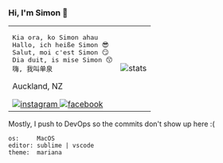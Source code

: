 ### Hi, I'm Simon 👋

<table>
	<tr>
		<td>
<pre>Kia ora, ko Simon ahau
Hallo, ich heiße Simon 😎
Salut, moi c'est Simon 😏
Dia duit, is mise Simon 😙
嗨, 我叫单泉</pre>
			<p>Auckland, NZ</p>
			<a href="https://www.instagram.com/definitely.not_simon">
				<img alt="instagram" src="https://upload.wikimedia.org/wikipedia/commons/thumb/e/e7/Instagram_logo_2016.svg/24px-Instagram_logo_2016.svg.png" />
			</a>
			<a href="">
				<img alt="facebook" src="https://upload.wikimedia.org/wikipedia/commons/thumb/f/fb/Facebook_icon_2013.svg/24px-Facebook_icon_2013.svg.png" />
			</a>
		</td>
		<td>
			<img alt="stats" src="https://github-readme-stats.vercel.app/api?username=mightbesimon&show_icons=true&theme=dracula" />
		</td>
	</tr>
</table>

Mostly, I push to DevOps so the commits don't show up here :(

```
os:     MacOS
editor: sublime | vscode
theme:  mariana
```
